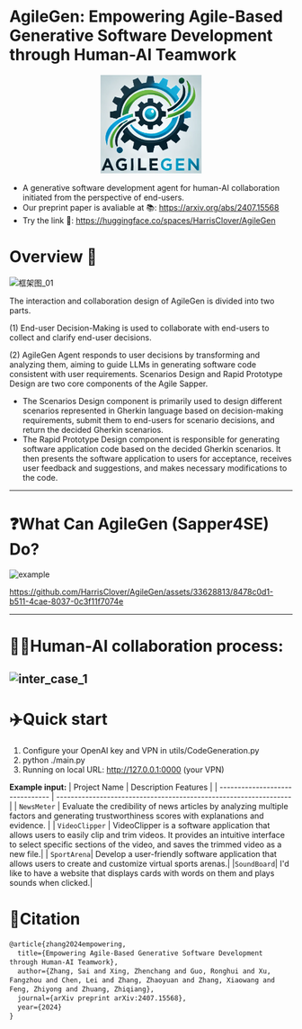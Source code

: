 
# AgileGen: Empowering Agile-Based Generative Software Development through Human-AI Teamwork

<p align="center">
  <img src='./Icon.png' width=180>
</p>

- A generative software development agent for human-AI collaboration initiated from the perspective of end-users.
- Our preprint paper is avaliable at 📚: https://arxiv.org/abs/2407.15568
- Try the link 🤗: https://huggingface.co/spaces/HarrisClover/AgileGen
# Overview 📄

![框架图_01](https://github.com/HarrisClover/AgileGen/assets/33628813/e41c642e-50bb-43a9-860c-9203aae0bc46)

The interaction and collaboration design of AgileGen is divided into two parts.

(1) End-user Decision-Making is used to collaborate with end-users to collect and clarify end-user decisions.

(2) AgileGen Agent responds to user decisions by transforming and analyzing them, aiming to guide LLMs in generating software code consistent with user requirements. Scenarios Design and Rapid Prototype Design are two core components of the Agile Sapper.

- The Scenarios Design component is primarily used to design different scenarios represented in Gherkin language based on decision-making requirements, submit them to end-users for scenario decisions, and return the decided Gherkin scenarios.
- The Rapid Prototype Design component is responsible for generating software application code based on the decided Gherkin scenarios. It then presents the software application to users for acceptance, receives user feedback and suggestions, and makes necessary modifications to the code.

---

# ❓**What Can AgileGen (Sapper4SE) Do?**
![example](https://github.com/user-attachments/assets/08b7b260-81be-4b0a-8a34-5ae799730e6b)

https://github.com/HarrisClover/AgileGen/assets/33628813/8478c0d1-b511-4cae-8037-0c3f11f7074e

---
# 👨‍💻‍Human-AI collaboration process:
![inter_case_1](https://github.com/user-attachments/assets/6c2d46c4-0b41-4cd2-b53d-bb25c5daf2ff)
---
# ✈️Quick start

1. Configure your OpenAI key and VPN in utils/CodeGeneration.py
2. python ./main.py
3. Running on local URL:  http://127.0.0.1:0000 (your VPN)

**Example input:**
| Project Name                 | Description Features                                   |
| ------------------------------- | ----------------------------------------------------------------- |
| `NewsMeter`      | Evaluate the credibility of news articles by analyzing multiple factors and generating trustworthiness scores with explanations and evidence. |
| `VideoClipper`   | VideoClipper is a software application that allows users to easily clip and trim videos. It provides an intuitive interface to select specific sections of the video, and saves the trimmed video as a new file.|
| `SportArena`| Develop a user-friendly software application that allows users to create and customize virtual sports arenas.|
|`SoundBoard`| I'd like to have a website that displays cards with words on them and plays sounds when clicked.|

# 🔎Citation
```
@article{zhang2024empowering,
  title={Empowering Agile-Based Generative Software Development through Human-AI Teamwork},
  author={Zhang, Sai and Xing, Zhenchang and Guo, Ronghui and Xu, Fangzhou and Chen, Lei and Zhang, Zhaoyuan and Zhang, Xiaowang and Feng, Zhiyong and Zhuang, Zhiqiang},
  journal={arXiv preprint arXiv:2407.15568},
  year={2024}
}
```
